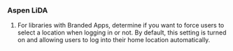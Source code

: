 ### Aspen LiDA
1. For libraries with Branded Apps, determine if you want to force users to select a location when logging in or not. By default, this setting is turned on and allowing users to log into their home location automatically.
